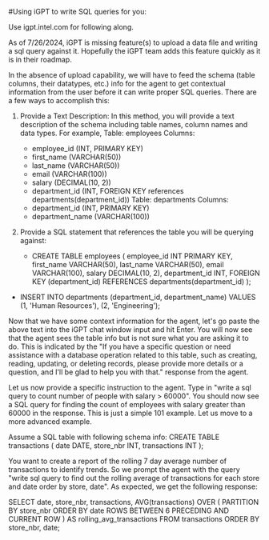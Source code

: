 #Using iGPT to write SQL queries for you:


Use igpt.intel.com for following along. 

As of 7/26/2024, iGPT is missing feature(s) to upload a data file and writing a sql query against it. Hopefully the iGPT team adds this feature quickly as it is in their roadmap. 

In the absence of upload capability, we will have to feed the schema (table columns, their datatypes, etc.) info for the agent to get contextual information from the user before it can write proper SQL queries. There are a few ways to accomplish this:

1. Provide a Text Description:
   In this method, you will provide a text description of the schema including table names, column names and data types. For example, 
   Table: employees
   Columns:
    - employee_id (INT, PRIMARY KEY)
    - first_name (VARCHAR(50))
    - last_name (VARCHAR(50))
    - email (VARCHAR(100))
    - salary (DECIMAL(10, 2))
    - department_id (INT, FOREIGN KEY references departments(department_id))
   Table: departments
   Columns:
   - department_id (INT, PRIMARY KEY)
   - department_name (VARCHAR(100))
  
2. Provide a SQL statement that references the table you will be querying against:
   - CREATE TABLE employees (
        employee_id INT PRIMARY KEY,
        first_name VARCHAR(50),
        last_name VARCHAR(50),
        email VARCHAR(100),
        salary DECIMAL(10, 2),
        department_id INT,
        FOREIGN KEY (department_id) REFERENCES departments(department_id)
    );

  - INSERT INTO departments (department_id, department_name) VALUES
    (1, 'Human Resources'),
    (2, 'Engineering');

Now that we have some context information for the agent, let's go paste the above text into the iGPT chat window input and hit Enter. You will now see that the agent sees the table info but is not sure what you are asking it to do. This is indicated by the "If you have a specific question or need assistance with a database operation related to this table, such as creating, reading, updating, or deleting records, please provide more details or a question, and I'll be glad to help you with that." response from the agent. 

Let us now provide a specific instruction to the agent. Type in "write a sql query to count number of people with salary > 60000". You should now see a SQL query for finding the count of employees with salary greater than 60000 in the response. This is just a simple 101 example. Let us move to a more advanced example.

Assume a SQL table with following schema info: 
CREATE TABLE transactions (
    date DATE,
    store_nbr INT,
    transactions INT
);

You want to create a report of the rolling 7 day average number of transactions to identify trends. So we prompt the agent with the query "write sql query to find out the rolling average of transactions for each store and date order by store, date". As expected, we get the following response: 

SELECT 
    date,
    store_nbr,
    transactions,
    AVG(transactions) OVER (
        PARTITION BY store_nbr
        ORDER BY date
        ROWS BETWEEN 6 PRECEDING AND CURRENT ROW
    ) AS rolling_avg_transactions
FROM 
    transactions
ORDER BY 
    store_nbr, 
    date;



